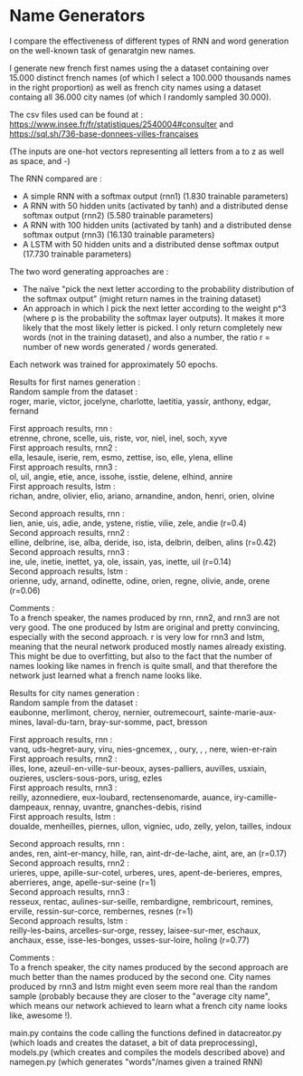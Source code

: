 # Name Generators

I compare the effectiveness of different types of RNN and word generation on the well-known task of genaratgin new names.

I generate new french first names using the a dataset containing over 15.000 distinct french names (of which I select a 100.000 thousands names in the right proportion) as well as french city names using a dataset containg all 36.000 city names (of which I randomly sampled 30.000).

The csv files used can be found at :
https://www.insee.fr/fr/statistiques/2540004#consulter
and
https://sql.sh/736-base-donnees-villes-francaises

(The inputs are one-hot vectors representing all letters from a to z as well as space, and -)

The RNN compared are :
- A simple RNN with a softmax output (rnn1) (1.830 trainable parameters)
- A RNN with 50 hidden units (activated by tanh) and a distributed dense softmax output (rnn2) (5.580 trainable parameters)
- A RNN with 100 hidden units (activated by tanh) and a distributed dense softmax output (rnn3) (16.130 trainable parameters)
- A LSTM with 50 hidden units and a distributed dense softmax output (17.730 trainable parameters)

The two word generating approaches are :
- The naïve "pick the next letter according to the probability distribution of the softmax output" (might return names in the training dataset)
- An approach in which I pick the next letter according to the weight p^3 (where p is the probability the softmax layer outputs). It makes it more likely that the most likely letter is picked. I only return completely new words (not in the training dataset), and also a number, the ratio r = number of new words generated / words generated.

Each network was trained for approximately 50 epochs.

Results for first names generation :  
Random sample from the dataset :  
roger, marie, victor, jocelyne, charlotte, laetitia, yassir, anthony, edgar, fernand

First approach results, rnn :  
etrenne, chrone, scelle, uis, riste, vor, niel, inel, soch, xyve  
First approach results, rnn2 :  
ella, lesaule, iserie, rem, esmo, zettise, iso, elle, ylena, elline  
First approach results, rnn3 :  
ol, uil, angie, etie, ance, issohe, isstie, delene, elhind, annire  
First approach results, lstm :  
richan, andre, olivier, elio, ariano, arnandine, andon, henri, orien, olvine  

Second approach results, rnn :  
lien, anie, uis, adie, ande, ystene, ristie, vilie, zele, andie (r=0.4)  
Second approach results, rnn2 :  
elline, delbrine, ise, alba, deride, iso, ista, delbrin, delben, alins (r=0.42)  
Second approach results, rnn3 :  
ine, ule, inetie, inettet, ya, ole, issain, yas, inette, uil (r=0.14)  
Second approach results, lstm :  
orienne, udy, arnand, odinette, odine, orien, regne, olivie, ande, orene (r=0.06)  

Comments :  
To a french speaker, the names produced by rnn, rnn2, and rnn3 are not very good. The one produced by lstm are original and pretty convincing, especially with the second approach. r is very low for rnn3 and lstm, meaning that the neural network produced mostly names already existing. This might be due to overfitting, but also to the fact that the number of names looking like names in french is quite small, and that therefore the network just learned what a french name looks like.

Results for city names generation :  
Random sample from the dataset :   
eaubonne, merlimont, cheroy, nernier, outremecourt, sainte-marie-aux-mines, laval-du-tarn, bray-sur-somme, pact, bresson  

First approach results, rnn :  
vanq, uds-hegret-aury, viru, nies-gncemex, , oury, , , nere, wien-er-rain  
First approach results, rnn2 :  
illes, lone, azeuil-en-ville-sur-beoux, ayses-palliers, auvilles, usxiain, ouzieres, usclers-sous-pors, urisg, ezles  
First approach results, rnn3 :  
reilly, azonnediere, eux-loubard, rectensenomarde, auance, iry-camille-dampeaux, rennay, uvantre, gnanches-debis, risind  
First approach results, lstm :  
doualde, menheilles, piernes, ullon, vigniec, udo, zelly, yelon, tailles, indoux  

Second approach results, rnn :  
andes, ren, aint-er-mancy, hille, ran, aint-dr-de-lache, aint, are, an (r=0.17)  
Second approach results, rnn2 :  
urieres, uppe, apille-sur-cotel, urberes, ures, apent-de-berieres, empres, aberrieres, ange, apelle-sur-seine (r=1)  
Second approach results, rnn3 :  
resseux, rentac, aulines-sur-seille, rembardigne, rembricourt, remines, erville, ressin-sur-corce, rembernes, resnes (r=1)  
Second approach results, lstm :  
reilly-les-bains, arcelles-sur-orge, ressey, laisee-sur-mer, eschaux, anchaux, esse, isse-les-bonges, usses-sur-loire, holing (r=0.77)  

Comments :  
To a french speaker, the city names produced by the second approach are much better than the names produced by the second one. City names produced by rnn3 and lstm might even seem more real than the random sample (probably because they are closer to the "average city name", which means our network achieved to learn what a french city name looks like, awesome !).

main.py contains the code calling the functions defined in datacreator.py (which loads and creates the dataset, a bit of data preprocessing), models.py (which creates and compiles the models described above) and namegen.py (which generates "words"/names given a trained RNN)
